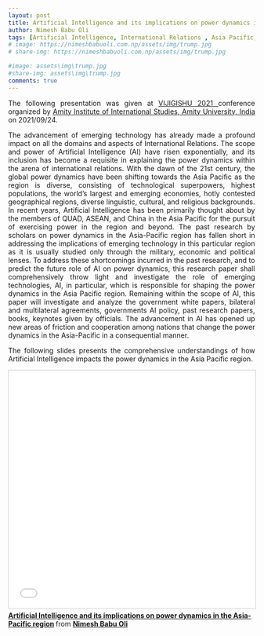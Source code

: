 ```yaml
---
layout: post
title: Artificial Intelligence and its implications on power dynamics in the Asia-Pacific region (Paper Presentation)
author: Nimesh Babu Oli
tags: [Artificial Intelligence, International Relations , Asia Pacific, QUAD, Emerging Technology, China, India, US]
# image: https://nimeshbabuoli.com.np/assets/img/trump.jpg
# share-img: https://nimeshbabuoli.com.np/assets/img/trump.jpg

#image: assets\img\trump.jpg
#share-img: assets\img\trump.jpg
comments: true
---
```

<p style='text-align: justify;'>The following presentation was given at <a target="_blank" href="https://amity.edu/aiis/VIJIGISHU2021/">VIJIGISHU 2021 </a> conference organized by <a target="_blank" href="https://www.amity.edu/aiis/">Amity Institute of International Studies, Amity University, India</a> on 2021/09/24.
</p>
<p style='text-align: justify;'>The advancement of emerging technology has already made a profound impact on all the domains and aspects of International Relations. The scope and power of Artificial Intelligence (AI) have risen exponentially, and its inclusion has become a requisite in explaining the power dynamics within the arena of international relations. With the dawn of the 21st century, the global power dynamics have been shifting towards the Asia Pacific as the region is diverse, consisting of technological superpowers, highest populations, the world’s largest and emerging economies, hotly contested geographical regions, diverse linguistic, cultural, and religious backgrounds. In recent years, Artificial Intelligence has been primarily thought about by the members of QUAD, ASEAN, and China in the Asia Pacific for the pursuit of exercising power in the region and beyond. The past research by scholars on power dynamics in the Asia-Pacific region has fallen short in addressing the implications of emerging technology in this particular region as it is usually studied only through the military, economic and political lenses. To address these shortcomings incurred in the past research, and to predict the future role of AI on power dynamics, this research paper shall comprehensively throw light and investigate the role of emerging technologies, AI, in particular, which is responsible for shaping the power dynamics in the Asia Pacific region. Remaining within the scope of AI, this paper will investigate and analyze the government white papers, bilateral and multilateral agreements, governments AI policy, past research papers, books, keynotes given by officials. The advancement in AI has opened up new areas of friction and cooperation among nations that change the power dynamics in the Asia-Pacific in a consequential manner.
</p>

<p style='text-align: justify;'>The following slides presents the comprehensive understandings of how Artificial Intelligence impacts the power dynamics in the Asia Pacific region.
</p>

<iframe src="//www.slideshare.net/slideshow/embed_code/key/awdQB2YBeekTOt" width="595" height="485" frameborder="0" marginwidth="0" marginheight="0" scrolling="no" style="border:1px solid #CCC; border-width:1px; margin-bottom:5px; max-width: 100%;" allowfullscreen> </iframe> <div style="margin-bottom:5px"> <strong> <a href="//www.slideshare.net/NimeshBabuOli/artificial-intelligence-and-its-implications-on-power-dynamics-in-the-asiapacific-region-250851794" title="Artificial Intelligence and its implications on power dynamics in the Asia-Pacific region" target="_blank">Artificial Intelligence and its implications on power dynamics in the Asia-Pacific region</a> </strong> from <strong><a href="https://www.slideshare.net/NimeshBabuOli" target="_blank">Nimesh Babu Oli</a></strong> </div>
